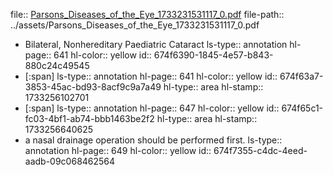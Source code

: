 file:: [Parsons_Diseases_of_the_Eye_1733231531117_0.pdf](../assets/Parsons_Diseases_of_the_Eye_1733231531117_0.pdf)
file-path:: ../assets/Parsons_Diseases_of_the_Eye_1733231531117_0.pdf

- Bilateral, Nonhereditary Paediatric Cataract
  ls-type:: annotation
  hl-page:: 641
  hl-color:: yellow
  id:: 674f6390-1845-4e57-b843-880c24c49545
- [:span]
  ls-type:: annotation
  hl-page:: 641
  hl-color:: yellow
  id:: 674f63a7-3853-45ac-bd93-8acf9c9a7a49
  hl-type:: area
  hl-stamp:: 1733256102701
- [:span]
  ls-type:: annotation
  hl-page:: 647
  hl-color:: yellow
  id:: 674f65c1-fc03-4bf1-ab74-bbb1463be2f2
  hl-type:: area
  hl-stamp:: 1733256640625
- a nasal drainage operation should be performed first.
  ls-type:: annotation
  hl-page:: 649
  hl-color:: yellow
  id:: 674f7355-c4dc-4eed-aadb-09c068462564